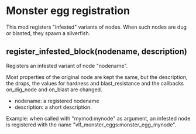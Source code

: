 # Monster egg registration
This mod registers "infested" variants of nodes.
When such nodes are dug or blasted, they spawn a silverfish.

## register_infested_block(nodename, description)
Registers an infested variant of node "nodename".

Most properties of the
original node are kept the same, but the description, the drops, the values
for hardness and blast_resistance and the callbacks on_dig_node and on_blast
are changed.
* nodename: a registered nodename
* description: a short description.

Example: when called with "mymod:mynode" as argument, an infested node is
registered with the name "vlf_monster_eggs:monster_egg_mynode".
